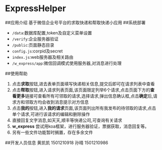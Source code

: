 # ExpressHelper
##应用介绍
基于微信企业号平台的求取快递和帮取快递小应用
##系统部署
- `/data`:数据库配置,token及自定义菜单设置
- `/verify`:企业服务器验证
- `/public`:页面静态目录
- `config.js`:corpid及secret
- `index.js`:web服务器及相关路由
- `/w_express/app`:微信回调模式使用服务器,对消息进行处理

##使用帮助
1. 点击**求取**按钮,进去表单页面填写快递相关信息,提交后即可在请求列表中查看
2. 点击**帮取**按钮,进入请求列表页面,该页面限定列举6个请求,点击页面下方的**查看更多**链接可查看所有可领取的请求,选择请求,弹出信息确认框,点击**确定**后,请求方和领取方均会收到消息提示对方信息
3. 点击**我的**按钮,进入**我的请求**页面,该页面列出所有我发布的待领取的请求,点击单个请求,可进行该请求的编辑和删除操作
4. 直接回复文字消息,如天天,顺丰等快递公司,可查询有关请求 
5. **w_express** 尝试用koa框架，进行服务器验证，票据获取，消息回复等。
6. 另有一些文件功能暂时搁置，存在多余文件
 
##开发人员信息
黄凯凯 1501210918
孙晴 1501210986
